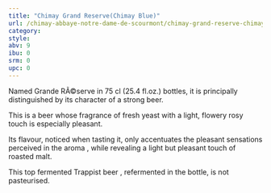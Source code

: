```yaml
---
title: "Chimay Grand Reserve(Chimay Blue)"
url: /chimay-abbaye-notre-dame-de-scourmont/chimay-grand-reserve-chimay-blue/
category: 
style: 
abv: 9
ibu: 0
srm: 0
upc: 0
---
```

Named Grande RÃ©serve in 75 cl (25.4 fl.oz.) bottles, it is principally distinguished by its character of a strong beer. 

This is a beer whose fragrance of fresh yeast with a light, flowery rosy touch is especially pleasant. 

Its flavour, noticed when tasting it, only accentuates the pleasant sensations perceived in the aroma , while revealing a light but pleasant touch of roasted malt.

This top fermented Trappist beer , refermented in the bottle, is not pasteurised.
